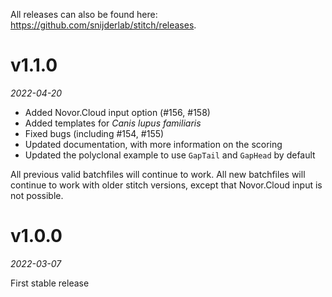 All releases can also be found here: https://github.com/snijderlab/stitch/releases.

# v1.1.0
_2022-04-20_

* Added Novor.Cloud input option (#156, #158)
* Added templates for _Canis lupus familiaris_
* Fixed bugs (including #154, #155)
* Updated documentation, with more information on the scoring
* Updated the polyclonal example to use `GapTail` and `GapHead` by default

All previous valid batchfiles will continue to work. All new batchfiles will continue to work with older stitch versions, except that Novor.Cloud input is not possible.

# v1.0.0
_2022-03-07_

First stable release